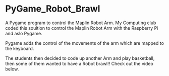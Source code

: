 # PyGame_Robot_Brawl
A Pygame program to control the Maplin Robot Arm.
My Computing club coded this soultion to control the Maplin Robot Arm with the Raspberry Pi and aslo Pygame.  

Pygame adds the control of the movements of the arm which are mapped to the keyboard.

The students then decided to code up another Arm and play basketball, then some of them wanted to have a Robot brawl!!  Check out the video below.
